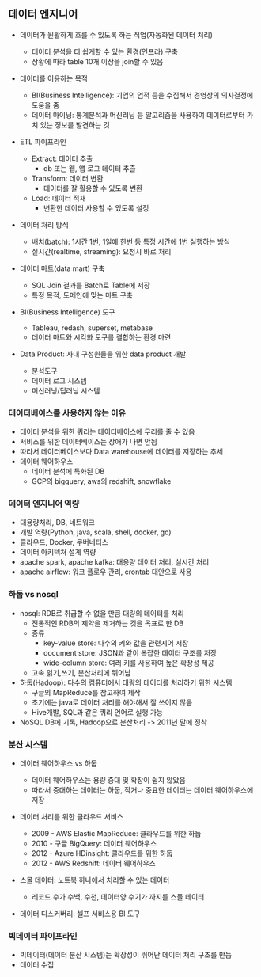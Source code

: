 ## 데이터 엔지니어
- 데이터가 원활하게 흐를 수 있도록 하는 직업(자동화된 데이터 처리)
  - 데이터 분석을 더 쉽게할 수 있는 환경(인프라) 구축
  - 상황에 따라 table 10개 이상을 join할 수 있음
  
- 데이터를 이용하는 목적
  - BI(Business Intelligence): 기업의 업적 등을 수집해서 경영상의 의사결정에 도움을 줌
  - 데이터 마이닝: 통계분석과 머신러닝 등 알고리즘을 사용하여 데이터로부터 가치 있는 정보를 발견하는 것

- ETL 파이프라인
    - Extract: 데이터 추출
      - db 또는 웹, 앱 로그 데이터 추출
    - Transform: 데이터 변환
        - 데이터를 잘 활용할 수 있도록 변환
    - Load: 데이터 적재
        - 변환한 데이터 사용할 수 있도록 설정
- 데이터 처리 방식
    - 배치(batch): 1시간 1번, 1일에 한번 등 특정 시간에 1번 실행하는 방식
    - 실시간(realtime, streaming): 요청시 바로 처리
    
- 데이터 마트(data mart) 구축
    - SQL Join 결과를 Batch로 Table에 저장
    - 특정 목적, 도메인에 맞는 마트 구축
  
- BI(Business Intelligence) 도구
    - Tableau, redash, superset, metabase
    - 데이터 마트와 시각화 도구를 결합하는 환경 마련
    
- Data Product: 사내 구성원들을 위한 data product 개발
    - 분석도구
    - 데이터 로그 시스템
    - 머신러닝/딥러닝 시스템

### 데이터베이스를 사용하지 않는 이유
- 데이터 분석을 위한 쿼리는 데이터베이스에 무리를 줄 수 있음
- 서비스를 위한 데이터베이스는 장애가 나면 안됨
- 따라서 데이터베이스보다 Data warehouse에 데이터를 저장하는 추세
- 데이터 웨어하우스
    - 데이터 분석에 특화된 DB
    - GCP의 bigquery, aws의 redshift, snowflake
    

### 데이터 엔지니어 역량
- 대용량처리, DB, 네트워크
- 개발 역량(Python, java, scala, shell, docker, go)
- 클라우드, Docker, 쿠버네티스
- 데이터 아키텍처 설계 역량
- apache spark, apache kafka: 대용량 데이터 처리, 실시간 처리
- apache airflow: 워크 플로우 관리, crontab 대안으로 사용

### 하둡 vs nosql
- nosql: RDB로 취급할 수 없을 만큼 대량의 데이터를 처리
  - 전통적인 RDB의 제약을 제거하는 것을 목표로 한 DB
  - 종류
    - key-value store: 다수의 키와 값을 관련지어 저장
    - document store: JSON과 같이 복잡한 데이터 구조를 저장
    - wide-column store: 여러 키를 사용하여 높은 확장성 제공
  - 고속 읽기,쓰기, 분산처리에 뛰어남
- 하둡(Hadoop): 다수의 컴퓨터에서 대량의 데이터를 처리하기 위한 시스템
  - 구글의 MapReduce를 참고하여 제작
  - 초기에는 java로 데이터 처리를 해야해서 잘 쓰이지 않음
  - Hive개발, SQL과 같은 쿼리 언어로 실행 가능
- NoSQL DB에 기록, Hadoop으로 분산처리 -> 2011년 말에 정착

### 분산 시스템
- 데이터 웨어하우스 vs 하둡
  - 데이터 웨어하우스는 용량 증대 및 확장이 쉽지 않았음
  - 따라서 증대하는 데이터는 하둡, 작거나 중요한 데이터는 데이터 웨어하우스에 저장

- 데이터 처리를 위한 클라우드 서비스
  - 2009 - AWS Elastic MapReduce: 클라우드를 위한 하둡
  - 2010 - 구글 BigQuery: 데이터 웨어하우스
  - 2012 - Azure HDinsight: 클라우드를 위한 하둡
  - 2012 - AWS Redshift: 데이터 웨어하우스
- 스몰 데이터: 노트북 하나에서 처리할 수 있는 데이터
  - 레코드 수가 수백, 수천, 데이터양 수기가 까지를 스몰 데이터
- 데이터 디스커버리: 셀프 서비스용 BI 도구

### 빅데이터 파이프라인
- 빅데이터(데이터 분산 시스템)는 확장성이 뛰어난 데이터 처리 구조를 만듬
- 데이터 수집
